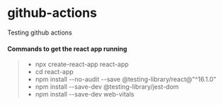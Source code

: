 # github-actions
Testing github actions


#### Commands to get the react app running
> - npx create-react-app react-app
> - cd react-app
> - npm install --no-audit --save @testing-library/react@"^16.1.0"
> - npm install --save-dev @testing-library/jest-dom
> - npm install --save-dev web-vitals
